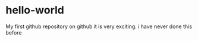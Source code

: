# hello-world
My first github repository on github 
it is very exciting.
i have never done this before
